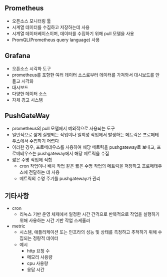## Prometheus
- 오픈소스 모니터링 툴
- 시계열 데이터를 수집하고 저장하는데 사용
- 시계열 데이터베이스이며, 데이터를 수집하기 위해 pull 모델을 사용
- PromQL(Prometheus query language) 사용

## Grafana
- 오픈소스 시각화 도구
- prometheus를 포함한 여러 데이터 소스로부터 데이터를 가져와서 대시보드를 만들고 시각화
- 대시보드
- 다양한 데이터 소스
- 자체 경고 시스템

## PushGateWay
- prometheus의 pull 모델에서 예외적으로 사용되는 도구
- 일반적으로 짧게 실행되는 작업이나 일회성 작업에서 발생하는 메트릭은 프로메테우스에서 수집하기 어렵다
- 이러한 경우, 프로메테우스를 사용하여 해당 메트릭을 pushgateway로 보내고, 프로메테우스는 pushgateway에서 해당 메트릭을 수집
- 짧은 수명 작업에 적합
    - cron 작업이나 배치 작업 같은 짧은 수명 작업의 메트릭을 저장하고 프로메테우스에 전달하는 데 사용
    - 메트릭의 수명 주기를 pushgateway가 관리
    
    
## 기타사항
- cron
    - 리눅스 기반 운영 체제에서 일정한 시간 간격으로 반복적으로 작업을 실행하기 위해 사용하는 시간 기반 작업 스케줄러
- metric
    - 시스템, 애플리케이션 또는 인프라의 성능 및 상태를 측정하고 추적하기 위해 수집되는 정량적 데이터
    - 예시
        - http 요청 수
        - 메모리 사용량
        - cpu 사용량
        - 응답 시간